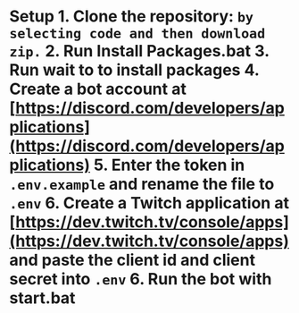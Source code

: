 # Setup 1. Clone the repository: `by selecting code and then download zip.` 2. Run Install Packages.bat 3. Run wait to to install packages 4. Create a bot account at [https://discord.com/developers/applications](https://discord.com/developers/applications) 5. Enter the token in `.env.example` and rename the file to `.env` 6. Create a Twitch application at [https://dev.twitch.tv/console/apps](https://dev.twitch.tv/console/apps) and paste the client id and client secret into `.env` 6. Run the bot with start.bat
